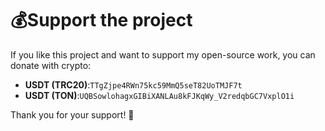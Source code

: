 # 💰Support the project

If you like this project and want to support my open-source work, you can donate with crypto:

- **USDT (TRC20)**:`TTgZjpe4RWn75kc59MmQ5seT82UoTMJF7t`
- **USDT (TON)**:`UQBSowlohagxGIBiXANLAu8kFJKqWy_V2redqbGC7VxplO1i`

Thank you for your support! 🚀
